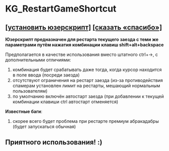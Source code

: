 # KG_RestartGameShortcut
## [[установить юзерскрипт]](../../../raw/main/KG_RestartGameShortcut.user.js) [[сказать «спасибо»]](http://klavogonki.ru/u/#/111001/)

**Юзерскрипт предназначен для рестарта текущего заезда с теми же параметрами путём нажатия комбинации клавиш shift+alt+backspace**

Предполагается в качестве использования вместо штатного ctrl+→, с дополнительными отличиями:
1. комбинация будет срабатывать даже тогда, когда курсор находится в поле ввода (посреди заезда)
2. отсутствуют ограничения на рестарт заезда (из-за противодействия спамерам установлен лимит на рестарты, мешающий нормальным пользователям)
3. по умолчанию включён автостарт заезда (при добавлении к текущей комбинации клавиши ctrl автостарт отменяется)

**Известные баги**:
1. скорее всего будет проблема при рестарте премиум абракадабры (будет запускаться обычная)

## Приятного использования! :)

